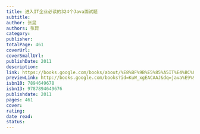 ```yaml
---
title: 进入IT企业必读的324个Java面试题
subtitle: 
author: 张昆
authors: 张昆
category: 
publisher: 
totalPage: 461
coverUrl: 
coverSmallUrl: 
publishDate: 2011
description: 
link: https://books.google.com/books/about/%E8%BF%9B%E5%85%A5IT%E4%BC%81%E4%B8%9A%E5%BF%85%E8%AF%BB%E7%9A%84324%E4%B8%AAJava%E9%9D%A2%E8%AF%95.html?hl=&id=KuW_xgEACAAJ
previewLink: http://books.google.com/books?id=KuW_xgEACAAJ&dq=java%E9%9D%A2%E8%AF%95&hl=&as_pt=BOOKS&cd=3&source=gbs_api
isbn10: 7894649678
isbn13: 9787894649676
publishdate: 2011
pages: 461
cover: 
rating: 
date read: 
status:
---
```

